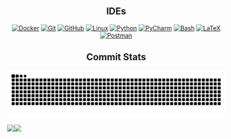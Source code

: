 <h2 align="center">IDEs</h2>

<p align="center">
    <a href="https://www.docker.com/" target="_blank"><img src="https://skillicons.dev/icons?i=docker&theme=dark" alt="Docker"/></a>
    <a href="https://git-scm.com/" target="_blank"><img src="https://skillicons.dev/icons?i=git&theme=dark" alt="Git"/></a>
    <a href="https://github.com/" target="_blank"><img src="https://skillicons.dev/icons?i=github&theme=dark" alt="GitHub"/></a>
    <a href="https://www.linux.org/" target="_blank"><img src="https://skillicons.dev/icons?i=linux&theme=dark" alt="Linux"/></a>
    <a href="https://www.python.org/" target="_blank"><img src="https://skillicons.dev/icons?i=py&theme=dark" alt="Python"/></a>
    <a href="https://www.jetbrains.com/pycharm/" target="_blank"><img src="https://skillicons.dev/icons?i=pycharm&theme=dark" alt="PyCharm"/></a>
    <a href="https://www.gnu.org/software/bash/" target="_blank"><img src="https://skillicons.dev/icons?i=bash&theme=dark" alt="Bash"/></a>
    <a href="https://www.latex-project.org/" target="_blank"><img src="https://skillicons.dev/icons?i=latex&theme=dark" alt="LaTeX"/></a>
    <a href="https://www.postman.com/" target="_blank"><img src="https://skillicons.dev/icons?i=postman&theme=dark" alt="Postman"/></a>
</p>

<h2 align="center">Commit Stats</h2>
<picture>
  <source media="(prefers-color-scheme: dark)" srcset="https://raw.githubusercontent.com/Lyrlark/Lyrlark/output/github-contribution-grid-snake-dark.svg">
  <source media="(prefers-color-scheme: light)" srcset="https://raw.githubusercontent.com/Lyrlark/Lyrlark/output/github-contribution-grid-snake.svg">
  <img alt="github contribution grid snake animation" src="https://raw.githubusercontent.com/Lyrlark/Lyrlark/output/github-contribution-grid-snake.svg">
</picture>

<img align="" height="140px" src="https://github-readme-stats.vercel.app/api?username=Lyrlark&hide_title=true&hide_border=true&show_icons=true&include_all_commits=true&line_height=21&bg_color=0,EC6C6C,FFD479,FFFC79,73FA79&theme=graywhite&locale=cn" /><img align="" height="140px" src="https://github-readme-stats.vercel.app/api/top-langs/?username=Lyrlark&hide_title=true&hide_border=true&layout=compact&bg_color=0,73FA79,73FDFF,D783FF&theme=graywhite&locale=cn" />
